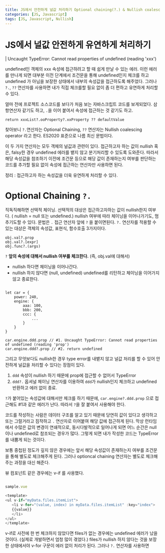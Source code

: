 ```yaml
---
title: JS에서 안전하게 널값 처리하기 Optional chaining(?.) & Nullish coalescing operator (??)
categories: [JS, Javascript]
tags: [JS, Javascript, Nullish]
---
```



# JS에서 널값 안전하게 유연하게 처리하기 

| Uncaught TypeError: Cannot read properties of undefined (reading 'xxx')

undefined인 객체의 xxx 속성에 접근하려고 할 때 쉽게 만날 수 있는 에러. 이런 에러를 만나게 되면 대부분 이전 단계에서 조건문을 통해 undefined인지 체크를 하고 undefined 가 아님을 보장한 상태에서 내부의 속성값을 접근하도록 해주었다.
그러나 `?.`, `??` 연산자를 사용하면 내가 직접 체크를할 필요 없이 좀 더 편하고 유연하게 처리할 수 있다. 

얼마 전에 프로젝트 소스코드를 보다가 처음 보는 자바스크립트 코드를 보게되었다. 삼항연산자 같기도 하고, `.`을 이어 붙여서 속성에 접근하는 것 같기도 하고. 
```JS
return xxxList?.ooProperty?.xxProperty ?? defaultValue
```
찾아보니 `?.`연산자는 Optional Chaining, `??` 연산자는 Nullish coalescing operator 라고 한다. ES2020 표준으로 나름 최신 문법이다. 

이 두 가지 연산자는 모두 객체의 널값과 관련이 있다. 접근하고자 하는 값이 nullish 혹은, falsy한 경우 undefined 에러를 뱉지 않고 분기처리할 수 있도록 도와준다. 따라서 해당 속성값을 참조하기 이전에 조건문 등으로 해당 값이 존재하는지 여부를 판단하는 코드를 추가할 필요 없이 속성에 접근하는 연산자만 사용하면 된다. 

정리 : 접근하고자 하는 속성값을 더욱 유연하게 처리할 수 있다. 

# Optional Chaining `?.`

직독직해하면 선택적 체이닝. 선택적의 대상은 접근하고자하는 값이 nullish한지 여부다. ( nullish = null 또는 undefined.)
nullish 여부에 따라 체이닝을 이어나가기도, 멈추기도할 수 있다.
문법은 `.` 접근 연산자 앞에 `?` 을 붙이면된다. `?.` 연산자를 적용할 수 있는 대상은 객체의 속성값, 표현식, 함수호출 3가지이다. 

```JS
obj.val?.prop
obj.val?.[expr]
obj.func?.(args)

``` 
`?` **앞의 속성에 대해서 nullish 여부를 체크한다.** (즉, obj.val에 대해서)
  - nullish 하다면 체이닝을 이어나간다. 
  - nullish 하지 않다면 (null, undefined) undefined를 리턴하고 체이닝을 이어가지 않고 종료한다. 


```JS 

let car = { 
    power: 240, 
    engine: {
        aaa: 100, 
        bbb: 200, 
        ccc: {
            ...
        }
    }
}

car.engine.ddd.prop // #1. Uncaught TypeError: Cannot read properties of undefined (reading 'prop') 
car.engine.ddd?.prop // #2. return undefined
```

그리고 무엇보다도 nullish한 경우 type error를 내뱉지 않고 널값 처리를 할 수 있어 안전하게 널값을 처리할 수 있다는 장점이 있다. 

1. `ddd` 속성이 nullish 하기 때문에 prop에 접근할 수 없어서 TypeError 
2. `ddd?.` 옵셔널 체이닝 연산자를 이용하여 `ddd`가 nullish인지 체크하고 undefined 반환하고 에러 없이 종료. 

`?`가 붙어있는 속성값에 대해서만 체크를 하기 때문에,
`car.engine?.ddd.prop` 으로 접근해도 #1과 같은 에러가 난다. 따라서 `?`을 잘 붙여서 사용해야 한다. 

코드를 작성하는 사람은 데이터 구조를 알고 있기 때문에 당연히 값이 있다고 생각하고 또는 그럴거라고 짐작하고 `.` 연산자로 이어붙여 해당 값에 접근하게 된다. 막상 런타임에서 수많은 값의 변경이 연쇄적으로, 동시다발적으로 일어나게 되면 어느 순간은 null 이나 undefined로 참조되는 경우가 많다. 그렇게 되면 내가 작성한 코드는 TypeError를 내뿜게 되는 것이다. 

보통 중첩된 정도가 깊지 않은 경우에는 앞서 해당 속성값이 존재하는지 여부를 조건문을 통해 별도로 체크해주게 된다. 그러나 optioncal chaining 연산자는 별도로 체크해주는 과정을 대신 해준다. 

뷰 컴포넌트 같은 경우에는 v-if 를 사용했다. 

```Javascript

sample.vue 

<template>
<ul v-if="myData.files.itemList">
   <li v-for="(value, index) in myData.files.itemList" :key="index">
   {{value}}
   </li>
</ul>
</template>
```
v-if로 사전에 한 번 체크하지 않았다면 files가 없는 경우에는 undefined 에러가 났을 것이다. (실제로 개발하면서 엄청 많이 겪었다.) files가 nullish 하지 않다는 것을 보장한 상태에서야 v-for 구문이 에러 없이 처리가 된다. 
그러나 `?.` 연산자를 사용하면
